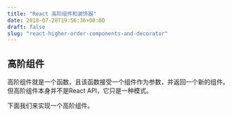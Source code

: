 ```yaml
---
title: "React 高阶组件和装饰器"
date: 2018-07-20T19:56:36+08:00
draft: false
slug: "react-higher-order-components-and-decorator"
---
```


## 高阶组件

高阶组件就是一个函数，且该函数接受一个组件作为参数，并返回一个新的组件。但高阶组件本身并不是React API，它只是一种模式。

下面我们来实现一个高阶组件。